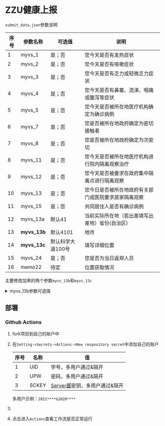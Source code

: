 # ZZU健康上报



`submit_data.json`参数说明

| 序号 | 参数名称     | 可选值            | 说明                                                 |
| ---- | ------------ | ----------------- | ---------------------------------------------------- |
| 1    | myvs_1       | 是；否            | 您今天是否有发热症状                                 |
| 2    | myvs_2       | 是；否            | 您今天是否有咳嗽症状                                 |
| 3    | myvs_3       | 是；否            | 您今天是否有乏力或轻微乏力症状                       |
| 4    | myvs_4       | 是；否            | 您今天是否有鼻塞、流涕、咽痛或腹泻等症状             |
| 5    | myvs_5       | 是；否            | 您今天是否被所在地医疗机构确定为确诊病例             |
| 6    | myvs_7       | 是；否            | 您是否被所在地政府确定为密切接触者                   |
| 7    | myvs_8       | 是；否            | 您是否被所在地政府确定为次密切                       |
| 8    | myvs_11      | 是；否            | 您今天是否被所在地医疗机构进行院内隔离观察治疗       |
| 9    | myvs_12      | 是；否            | 您今天是否被要求在政府集中隔离点进行隔离观察         |
| 10   | myvs_13      | 是；否            | 您今日是否被所在地政府有关部门或医院要求居家隔离观察 |
| 11   | myvs_15      | 是；否            | 共同居住人是否有确诊病例                             |
| 12   | myvs_13a     | 默认41            | 当前实际所在地（若出差填写出差地）省份(自治区)       |
| 13   | **myvs_13b** | 默认4101          | 地市                                                 |
| 14   | **myvs_13c** | 默认科学大道100号 | 填写详细位置                                         |
| 15   | myvs_24      | 是；否            | 您是否为当日返郑人员                                 |
| 16   | memo22       | 待定              | 位置获取情况                                         |

主要修改加黑的两个参数`myvs_13b`和`myvs_13c`

<details>
<summary>myvs_13b参数可选值</summary>

4100：河南省
4101：郑州市
4102：开封市
4103：洛阳市
4104：平顶山市
4105：安阳市
4106：鹤壁市
4107：新乡市
4108：焦作市
4109：濮阳市
4110：许昌市
4111：漯河市
4112：三门峡市
4113：南阳市
4114：商丘市
4115：信阳市
4116：周口市
4117：驻马店市
4118：济源市
4127：河南省周口市川汇区
4151：郑州大学主校区
4152：郑州大学南校区
4153：郑州大学北校区
4154：郑州大学东校区
4155：郑州大学洛阳校区
4156：郑州大学护理校区
4157：郑州大学农学院校区
4190：河南省省直辖县级行政区划

</details>

## 部署

### Github Actions

1. fork项目到自己的账户中

2. 在`Setting->Secrets->Actions->New respository secret`中添加自己的账户

   | 序号 | 名称  | 值                                                           |
   | ---- | ----- | ------------------------------------------------------------ |
   | 1    | UID   | 学号，多用户通过&隔开                                        |
   | 2    | UPW   | 密码，多用户通过&隔开                                        |
   | 3    | SCKEY | [Server酱](https://sct.ftqq.com/sendkey)密钥，多用户通过&隔开 |

   多用户示例：`2021****&2020****`

3. 

4. 点击进入`Actions`查看工作流是否正常运行